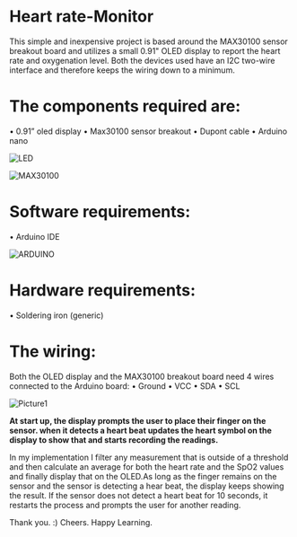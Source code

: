 # Heart rate-Monitor
 
This simple and inexpensive project is based around the MAX30100 sensor breakout board and utilizes a small 0.91" OLED display to report the heart rate and oxygenation level.
Both the devices used have an I2C two-wire interface and therefore keeps the wiring down to a minimum.

# The components required are:
 •	0.91” oled display
 •	Max30100 sensor breakout
 •	Dupont cable
 •	Arduino nano
 
  ![LED](https://www.electronicscomp.com/image/cache/catalog/0.91-inch-oled-display-module-800x800.jpg)
  
  ![MAX30100](https://i0.wp.com/zbotic.in/wp-content/uploads/2021/02/AI0240.jpg)

# Software requirements:
 •	Arduino IDE
 
  ![ARDUINO](https://www.vernier.com/wp-content/uploads/2020/05/Arduino-Loop-logo-768x492.png)

# Hardware requirements:
 •	Soldering iron (generic)

# The wiring:
 Both the OLED display and the MAX30100 breakout board need 4 wires connected to the Arduino board:
 •	Ground
 •	VCC
 •	SDA
 •	SCL
 
  ![Picture1](https://user-images.githubusercontent.com/32995285/110212283-ab700d00-7ec0-11eb-836d-e29d6e8ab9d3.png)

 
**At start up, the display prompts the user to place their finger on the sensor. when it detects a heart beat updates the heart symbol on the display to show that and starts recording the readings.**

In my implementation I filter any measurement that is outside of a threshold and then calculate an average for both the heart rate and the SpO2 values and finally display that on the OLED.As long as the finger remains on the sensor and the sensor is detecting a hear beat, the display keeps showing the result. If the sensor does not detect a heart beat for 10 seconds, it restarts the process and prompts the user for another reading.



Thank you. :)
Cheers.
Happy Learning.










 


